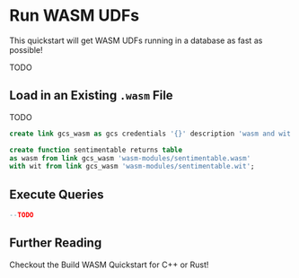 # Run WASM UDFs

This quickstart will get WASM UDFs running in a database as fast as possible!

TODO

## Load in an Existing `.wasm` File

TODO

```sql
create link gcs_wasm as gcs credentials '{}' description 'wasm and wit examples';

create function sentimentable returns table
as wasm from link gcs_wasm 'wasm-modules/sentimentable.wasm'
with wit from link gcs_wasm 'wasm-modules/sentimentable.wit';
```

## Execute Queries

```sql
--TODO
```

## Further Reading

Checkout the Build WASM Quickstart for C++ or Rust!